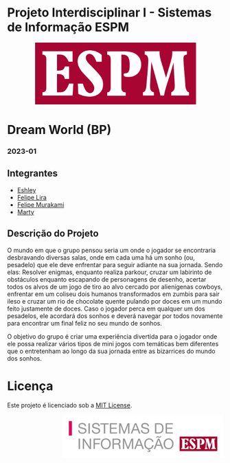# Projeto Interdisciplinar I - Sistemas de Informação ESPM

<p align="center">
    <a href="https://www.espm.br/cursos-de-graduacao/sistemas-de-informacao/"><img src="https://raw.githubusercontent.com/tech-espm/misc-template/main/logo.png" alt="Sistemas de Informação ESPM" style="width: 375px;"/></a>
</p>

# Dream World (BP)

### 2023-01

## Integrantes
- [Eshley](https://github.com/Eshinha)
- [Felipe Lira](https://github.com/Felpslira)
- [Felipe Murakami](https://github.com/Murakami1410)
- [Marty](https://github.com/martz3)

## Descrição do Projeto

O mundo em que o grupo pensou seria um onde o jogador se encontraria desbravando diversas salas, onde em cada uma há um sonho (ou, pesadelo) que ele deve enfrentar para seguir adiante na sua jornada. Sendo elas: Resolver enigmas, enquanto realiza parkour, cruzar um labirinto de obstáculos enquanto escapando de personagens de desenho, acertar todos os alvos de um jogo de tiro ao alvo cercado por alienígenas cowboys, enfrentar em um coliseu dois humanos transformados em zumbis para sair ileso e cruzar um rio de chocolate quente pulando por doces em um mundo feito justamente de doces.
Caso o jogador perca em qualquer um dos pesadelos, ele acordará dos sonhos e deverá navegar por todos novamente para encontrar um final feliz no seu mundo de sonhos.

O objetivo do grupo é criar uma experiência divertida para o jogador onde ele possa realizar vários tipos de mini jogos com temáticas bem diferentes que o entretenham ao longo da sua jornada entre as bizarrices do mundo dos sonhos.

# Licença

Este projeto é licenciado sob a [MIT License](https://github.com/tech-espm/misc-template/blob/main/LICENSE).

<p align="right">
    <a href="https://www.espm.br/cursos-de-graduacao/sistemas-de-informacao/"><img src="https://raw.githubusercontent.com/tech-espm/misc-template/main/logo-si-512.png" alt="Sistemas de Informação ESPM" style="width: 375px;"/></a>
</p>